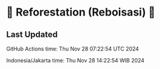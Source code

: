 
# 🌳 Reforestation (Reboisasi) 🌲

## Last Updated

GitHub Actions time: Thu Nov 28 07:22:54 UTC 2024

Indonesia/Jakarta time: Thu Nov 28 14:22:54 WIB 2024
